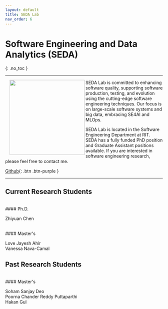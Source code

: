 ```yaml
---
layout: default
title: SEDA Lab
nav_order: 6
---
```


# Software Engineering and Data Analytics (SEDA)
{: .no_toc }

----


<img src="{{site.baseurl}}/assets/images/logo.pic.jpg" width="240" align="left" style=" float: left; margin-left: 1em; ">
SEDA Lab is committed to enhancing software quality, supporting software production, testing, and evolution using the cutting-edge software engineering techniques. Our focus is on large-scale software systems and big data, embracing SE4AI and MLOps.

SEDA Lab is located in the Software Engineering Department at RIT. SEDA has a fully funded PhD position and Graduate Assistant positions available. If you are interested in software engineering research, please feel free to contact me.

[Github](https://github.com/SEDA-RIT){: .btn .btn-purple }

---

## Current Research Students

<br>
#### Ph.D.

Zhiyuan Chen

<br>
#### Master's 

Love Jayesh Ahir <br>
Vanessa Nava-Camal


## Past Research Students

<br>
#### Master's 

Soham Sanjay Deo <br>
Poorna Chander Reddy Puttaparthi <br>
Hakan Gul
